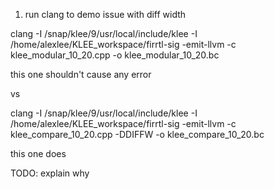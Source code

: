 1) run clang to demo issue with diff width

clang -I /snap/klee/9/usr/local/include/klee -I /home/alexlee/KLEE_workspace/firrtl-sig -emit-llvm -c klee_modular_10_20.cpp -o klee_modular_10_20.bc

this one shouldn't cause any error

vs

clang -I /snap/klee/9/usr/local/include/klee -I /home/alexlee/KLEE_workspace/firrtl-sig -emit-llvm -c klee_compare_10_20.cpp -DDIFFW -o klee_compare_10_20.bc

this one does

TODO: explain why